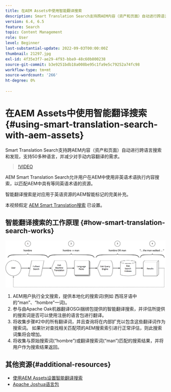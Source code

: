 ```yaml
---
title: 在AEM Assets中使用智能翻译搜索
description: Smart Translation Search支持跨AEM内容（资产和页面）自动进行跨语言搜索和发现，支持50多种语言，并减少对手动内容翻译的需求。
version: 6.4, 6.5
feature: Search
topic: Content Management
role: User
level: Beginner
last-substantial-update: 2022-09-03T00:00:00Z
thumbnail: 21297.jpg
exl-id: 4f35e3f7-ae29-4f93-bba9-48c60b800238
source-git-commit: b3e9251bdb18a008be95c1fa9e5c79252a74fc98
workflow-type: tm+mt
source-wordcount: '266'
ht-degree: 0%

---
```


# 在AEM Assets中使用智能翻译搜索{#using-smart-translation-search-with-aem-assets}

Smart Translation Search支持跨AEM内容（资产和页面）自动进行跨语言搜索和发现，支持50多种语言，并减少对手动内容翻译的需求。

>[!VIDEO](https://video.tv.adobe.com/v/21297?quality=12&learn=on)

AEM Smart Translation Search允许用户在AEM中使用非英语术语执行内容搜索，以匹配AEM中具有等同英语术语的资源。

智能翻译搜索是对应用于英语资源的AEM智能标记的完美补充。

本视频假定 [AEM Smart Translation搜索](smart-translation-search-technical-video-setup.md) 已设置。

## 智能翻译搜索的工作原理 {#how-smart-translation-search-works}

![智能翻译搜索流程图](assets/smart-translation-search-flow.png)

1. AEM用户执行全文搜索，提供本地化的搜索词(例如 西班牙语中的“man”、“hombre”一词)。
2. 参与由Apache Oak机器翻译OSGi捆绑包提供的智能翻译搜索，并评估所提供的搜索词是否可以使用注册的语言包进行翻译。
3. 将收集步骤#2中的所有翻译词，并且查询将在内部扩充以包含这些翻译词作为搜索词。 如果针对查找相关匹配项的AEM搜索索引进行正常评估，则此搜索词集将会增加。
4. 将收集与原始搜索词(“hombre”)或翻译搜索词(“man”)匹配的搜索结果，并将用户作为搜索结果返回。

## 其他资源{#additional-resources}

* [使用AEM Assets设置智能翻译搜索](smart-translation-search-technical-video-setup.md)
* [Apache Joshua语言包](https://cwiki.apache.org/confluence/display/JOSHUA/Language+Packs)
